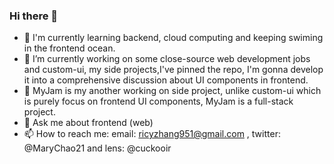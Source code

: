 ### Hi there 👋

<!--
**Ricy137/Ricy137** is a ✨ _special_ ✨ repository because its `README.md` (this file) appears on your GitHub profile.

Here are some ideas to get you started:

- 🔭 I’m currently working on ...
- 🌱 I’m currently learning ...
- 👯 I’m looking to collaborate on ...
- 🤔 I’m looking for help with ...
- 💬 Ask me about ...
- 📫 How to reach me: ...
- 😄 Pronouns: ...
- ⚡ Fun fact: ...
-->

- 🍃 I'm currently learning backend, cloud computing and keeping swiming in the frontend ocean.
- 🔭 I’m currently working on some close-source web development jobs and custom-ui, my side projects,I've pinned the repo, I'm gonna develop it into a comprehensive discussion about UI components in frontend.
- 🍉 MyJam is my another working on side project, unlike custom-ui which is purely focus on frontend UI components, MyJam is a full-stack project.
- 💬 Ask me about frontend (web)
- 📫 How to reach me: email: ricyzhang951@gmail.com , twitter: @MaryChao21 and lens: @cuckooir 
